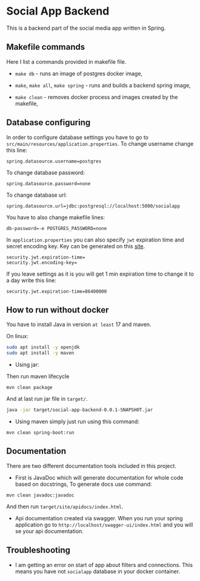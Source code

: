# Social App Backend

This is a backend part of the social media app written in Spring.

## Makefile commands

Here I list a commands provided in makefile file.

* `make db` - runs an image of postgres docker image,

* `make`, `make all`, `make spring` - runs and builds a backend spring image,

* `make clean` - removes docker process and images created by the makefile,

## Database configuring

In order to configure database settings you have to go to `src/main/resources/application.properties`.
To change username change this line:

```properties
spring.datasource.username=postgres
```

To change database password:

```properties
spring.datasource.password=none
```

To change database url:

```properties
spring.datasource.url=jdbc:postgresql://localhost:5000/socialapp
```

You have to also change makefile lines:

```properties
db-password=-e POSTGRES_PASSWORD=none
```

In `application.properties` you can also specify `jwt` expiration time and secret encoding key.
Key can be generated on this [site](https://www.allkeysgenerator.com/).

```properties
security.jwt.expiration-time=
security.jwt.encoding-key=
```

If you leave settings as it is you will get 1 min expiration time to change it to a day write this line:

```properties
security.jwt.expiration-time=86400000
```

## How to run without docker

You have to install Java in version `at least` 17 and maven.

On linux:

```bash
sudo apt install -y openjdk
sudo apt install -y maven
```
* Using jar:

Then run maven lifecycle

```maven
mvn clean package
```

And at last run jar file in `target/`.

```bash
java -jar target/social-app-backend-0.0.1-SNAPSHOT.jar
```

* Using maven simply just run using this command:

```maven
mvn clean spring-boot:run
```

## Documentation

There are two different documentation tools included in this project.

* First is JavaDoc which will generate documentation for whole code based on docstrings,
  To generate docs use command:

```maven
mvn clean javadoc:javadoc
```

And then run `target/site/apidocs/index.html`.

* Api documentation created via swagger. When you run your spring application go to
  `http://localhost/swagger-ui/index.html` and you will se your api documentation.

## Troubleshooting

* I am getting an error on start of app about filters and connections.
This means you have not `socialapp` database in your docker container.

